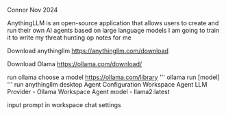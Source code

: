 Connor Nov 2024

AnythingLLM is an open-source application that allows users to create and run their own AI agents based on large language models
I am going to train it to write my threat hunting op notes for me

Download anythingllm
https://anythingllm.com/download

Download Olama
https://ollama.com/download/

run ollama
choose a model https://ollama.com/library 
'''
ollama run [model]
'''
run anythingllm desktop
Agent Configuration
  Workspace Agent LLM Provider - Ollama
    Workspace Agent model - llama2:latest

input prompt in workspace chat settings
